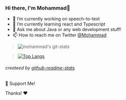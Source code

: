 ### Hi there, I'm Mohammad👋
- 🔭 I’m currently working on speech-to-text
- 🌱 I’m currently learning react and Typescript
- 🎤 Ask me about Java or any web development stuff!
- 📫 How to reach me on Twitter [@Mohammad](@muhamma94767994)

> ![mohammad's git-stats](https://github-readme-stats.vercel.app/api?username=mohammad-ahmadi10&&show_icons=true&theme=vision-friendly-dark&hide_border=true&langs_count=5)



> [![Top Langs](https://github-readme-stats.vercel.app/api/top-langs/?username=mohammad-ahmadi10&langs_count=8&layout=compact)](https://github.com/anuraghazra/github-readme-stats)
###### createed by [github-readme-stats](https://github.com/anuraghazra/github-readme-stats.git)


💖 Support Me!

Thanks! ❤️

